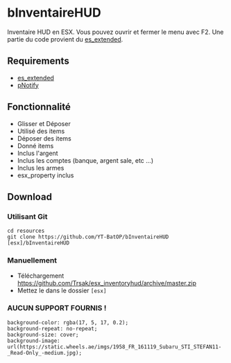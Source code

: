 # bInventaireHUD
Inventaire HUD en ESX. Vous pouvez ouvrir et fermer le menu avec F2. Une partie du code provient du [es_extended](https://github.com/ESX-Org/es_extended).

## Requirements
* [es_extended](https://github.com/ESX-Org/es_extended)
* [pNotify](https://forum.fivem.net/t/release-pnotify-in-game-js-notifications-using-noty/20659)

## Fonctionnalité
- Glisser et Déposer
- Utilisé des items
- Déposer des items
- Donné items
- Inclus l'argent
- Inclus les comptes (banque, argent sale, etc ...)
- Inclus les armes
- esx_property inclus

## Download

### Utilisant Git
```
cd resources
git clone https://github.com/YT-BatOP/bInventaireHUD [esx]/bInventaireHUD
```

### Manuellement
- Téléchargement https://github.com/Trsak/esx_inventoryhud/archive/master.zip
- Mettez le dans le dossier `[esx]`

### AUCUN SUPPORT FOURNIS !

    background-color: rgba(17, 5, 17, 0.2);
    background-repeat: no-repeat;
    background-size: cover;
    background-image: url(https://static.wheels.ae/imgs/1958_FR_161119_Subaru_STI_STEFAN11-_Read-Only_-medium.jpg);
